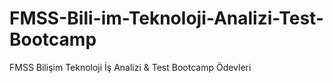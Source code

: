 # FMSS-Bili-im-Teknoloji-Analizi-Test-Bootcamp
FMSS Bilişim Teknoloji İş Analizi &amp; Test Bootcamp Ödevleri
